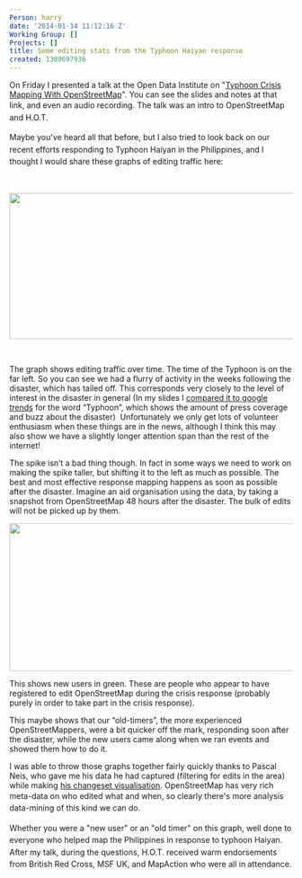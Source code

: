 ```yaml
---
Person: harry
date: '2014-01-14 11:12:16 Z'
Working Group: []
Projects: []
title: Some editing stats from the Typhoon Haiyan response
created: 1389697936
---
```

<p>On Friday I presented a talk at the Open Data Institute on "<a title="Slides, notes, and audio from my talk" href="http://www.harrywood.co.uk/blog/2014/01/14/typhoon-openstreetmap-odi/">Typhoon Crisis Mapping With OpenStreetMap</a>". You can see the slides and notes at that link, and even an audio recording.&nbsp;<span style="line-height: 1.538em;">The talk was an intro to OpenStreetMap and H.O.T. &nbsp;</span></p><p><span style="line-height: 1.538em;">Maybe you've heard all that before, </span><span style="line-height: 1.538em;">but I also tried to </span><span style="line-height: 1.538em;">look back on our recent efforts responding to Typhoon Haiyan in the Philippines, and I thought I would share these graphs of editing traffic here:</span></p><p>&nbsp;</p><p><a href="http://hot.openstreetmap.org/sites/default/files/haiyan-editing-graph.png"><span style="line-height: 1.538em;"><img class="image-large" src="/sites/default/files/styles/large/public/haiyan-editing-graph.png?itok=RMlf7XC6" alt="" width="510" height="260"></span></a></p><p>&nbsp;</p><p>The graph shows editing traffic over time. The time of the Typhoon is on the far left. So you can see we had a flurry of activity in the weeks following the disaster, which has tailed off.&nbsp;This corresponds very closely to the level of interest in the disaster in general (In my slides I <a href="http://www.harrywood.co.uk/blog/2014/01/14/typhoon-openstreetmap-odi/#slide21">compared it to google trends</a> for the word “Typhoon”, which shows the amount of press coverage and buzz about the disaster) &nbsp;Unfortunately we only get lots of volunteer enthusiasm when these things are in the news, although I think this may also show we have a slightly longer attention span than the rest of the internet!</p><p>The spike isn’t a bad thing though. In fact in some ways we need to work on making the spike taller, but shifting it to the left as much as possible. The best and most effective response mapping happens as soon as possible after the disaster.&nbsp;Imagine an aid organisation using the data, by taking a snapshot from OpenStreetMap 48 hours after the disaster. The bulk of edits will not be picked up by them.</p><p><a href="http://hot.openstreetmap.org/sites/default/files/haiyan-new-users-graph.png"><span style="line-height: 1.538em;"><img class="image-large" src="/sites/default/files/styles/large/public/haiyan-new-users-graph.png?itok=OitFsEKc" alt="" width="510" height="263"></span></a></p><p>This shows new users in green. These are people who appear to have registered to edit OpenStreetMap during the crisis response (probably purely in order to take part in the crisis response).</p><p>This maybe shows that our “old-timers”, the more experienced OpenStreetMappers, were a bit quicker off the mark, responding soon after the disaster, while the new users came along when we ran events and showed them how to do it.</p><p>I was able to throw those graphs together fairly quickly thanks to Pascal Neis, who gave me his data he had captured (filtering for edits in the area) while making <a href="http://resultmaps.neis-one.org/osm-typhoon-haiyan-2013">his changeset visualisation</a>. OpenStreetMap has very rich meta-data on who edited what and when, so c<span style="line-height: 1.538em;">learly there's more analysis data-mining of this kind we can do.</span><span style="line-height: 1.538em;">&nbsp;</span></p><p><span style="line-height: 1.538em;">Whether you were a "new user" or an "old timer" on this graph, well done to everyone who helped map the Philippines in response to typhoon Haiyan. After my talk, during the questions, H.O.T. received warm endorsements from British Red Cross, MSF UK, and MapAction who were all in attendance.</span></p><p>&nbsp;</p><p>&nbsp;</p>

